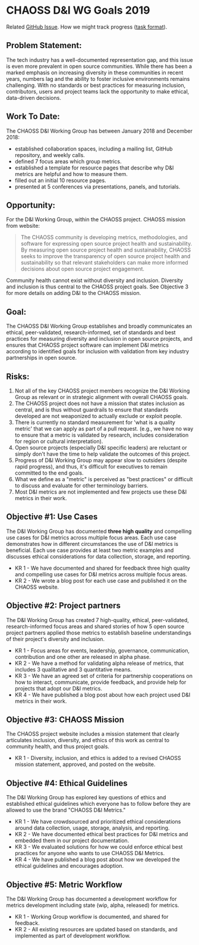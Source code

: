 # CHAOSS D&I WG Goals 2019

Related [GitHub Issue](https://github.com/chaoss/wg-diversity-inclusion/issues/123).
How we might track progress ([task format](https://github.com/mozilla/community-development/blob/master/ISSUE_TEMPLATE.md)).


## Problem Statement:

The tech industry has a well-documented representation gap, and this issue is even more prevalent in open source communities. While there has been a marked emphasis on increasing diversity in these communities in recent years, numbers lag and the ability to foster inclusive environments remains challenging. With no standards or best practices for measuring inclusion, contributors, users and project teams lack the opportunity to make ethical, data-driven decisions.


## Work To Date:

The CHAOSS D&I Working Group has between January 2018 and December 2018:

* established collaboration spaces, including a mailing list, GitHub repository, and weekly calls. 
* defined 7 focus areas which group metrics.
* established a template for resource pages that describe why D&I metrics are helpful and how to measure them.
* filled out an initial 10 resource pages.
* presented at 5 conferences via presentations, panels, and tutorials.


## Opportunity:

For the D&I Working Group, within the CHAOSS project.
CHAOSS mission from website:

> The CHAOSS community is developing metrics, methodologies, and software for expressing open source project health and sustainability. By measuring open source project health and sustainability, CHAOSS seeks to improve the transparency of open source project health and sustainability so that relevant stakeholders can make more informed decisions about open source project engagement.

Community health cannot exist without diversity and inclusion. Diversity and inclusion is thus central to the CHAOSS project goals. See Objective 3 for more details on adding D&I to the CHAOSS mission.


## Goal:

The CHAOSS D&I Working Group establishes and broadly communicates an ethical, peer-validated, research-informed, set of standards and best practices for measuring diversity and inclusion in open source projects, and ensures that CHAOSS project software can implement D&I metrics according to identified goals for inclusion with validation from key industry partnerships in open source.


## Risks:

1. Not all of the key CHAOSS project members recognize the D&I Working Group as relevant or in strategic alignment with overall CHAOSS goals.
2. The CHAOSS project does not have a mission that states inclusion as central, and is thus without guardrails to ensure that standards developed are not weaponized to actually exclude or exploit people.
3. There is currently no standard measurement for 'what is a quality metric' that we can apply as part of a pull request. (e.g., we have no way to ensure that a metric is validated by research, includes consideration for region or cultural interpretation).
4. Open source projects (especially D&I specific leaders) are reluctant or simply don't have the time to help validate the outcomes of this project.
5. Progress of D&I Working Group may appear slow to outsiders (despite rapid progress), and thus, it's difficult for executives to remain committed to the end goals.
6. What we define as a "metric" is perceived as "best practices" or difficult to discuss and evaluate for other terminology barriers.
7. Most D&I metrics are not implemented and few projects use these D&I metrics in their work.


## Objective #1: Use Cases

The D&I Working Group has documented **three high quality** and compelling use cases for D&I metrics across multiple focus areas. Each use case demonstrates how in different circumstances the use of D&I metrics is beneficial. Each use case provides at least two metric examples and discusses ethical considerations for data collection, storage, and reporting.

* KR 1 - We have documented and shared for feedback three high quality and compelling use cases for D&I metrics across multiple focus areas.
* KR 2 - We wrote a blog post for each use case and published it on the CHAOSS website.


## Objective #2: Project partners

The D&I Working Group has created 7 high-quality, ethical, peer-validated, research-informed focus areas and shared stories of how 5 open source project partners applied those metrics to establish baseline understandings of their project's diversity and inclusion.

* KR 1 - Focus areas for events, leadership, governance, communication, contribution and one other are released in alpha phase.
* KR 2 - We have a method for validating alpha release of metrics, that includes 3 qualitative and 3 quantitative means.
* KR 3 - We have an agreed set of criteria for partnership cooperations on how to interact, communicate, provide feedback, and provide help for projects that adopt our D&I metrics.
* KR 4 - We have published a blog post about how each project used D&I metrics in their work.


## Objective #3: CHAOSS Mission

The CHAOSS project website includes a mission statement that clearly articulates inclusion, diversity, and ethics of this work as central to community health, and thus project goals.

* KR 1 -  Diversity, inclusion, and ethics is added to a revised CHAOSS mission statement, approved, and posted on the website.


## Objective #4: Ethical Guidelines

The D&I Working Group has explored key questions of ethics and established ethical guidelines which everyone has to follow before they are allowed to use the brand "CHAOSS D&I Metrics."  

* KR 1 - We have crowdsourced and prioritized ethical considerations around data collection, usage, storage, analysis, and reporting.
* KR 2 - We have documented ethical best practices for D&I metrics and embedded them in our project documentation.
* KR 3 - We evaluated solutions for how we could enforce ethical best practices for anyone who wants to use CHAOSS D&I Metrics.
* KR 4 - We have published a blog post about how we developed the ethical guidelines and encourages adoption.


## Objective #5: Metric Workflow

The D&I Working Group has documented a development workflow for metrics development including state (wip, alpha, released) for metrics.

* KR 1 - Working Group workflow is documented, and shared for feedback.
* KR 2 - All existing resources are updated based on standards, and implemented as part of development workflow.
